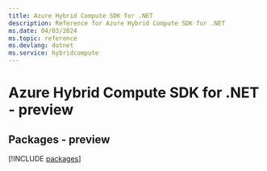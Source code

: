 ```yaml
---
title: Azure Hybrid Compute SDK for .NET
description: Reference for Azure Hybrid Compute SDK for .NET
ms.date: 04/03/2024
ms.topic: reference
ms.devlang: dotnet
ms.service: hybridcompute
---
```

# Azure Hybrid Compute SDK for .NET - preview
## Packages - preview
[!INCLUDE [packages](hybrid-compute-index.md)]